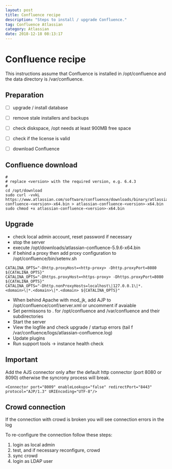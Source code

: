 ```yaml
---
layout: post
title: Confluence recipe
description: "Steps to install / upgrade Confluence."
tag: Confluence Atlassian
category: Atlassian
date: 2018-12-18 08:13:17
---
```

# Confluence recipe

This instructions assume that Confluence is installed in /opt/confluence and the data directory is /var/confluence.

## Preparation

- [ ] upgrade / install database
- [ ] remove stale installers and backups
- [ ] check diskspace, /opt needs at least 900MB free space
- [ ] check if the license is valid
- [ ] download Confluence


## Confluence download

```
#
# replace <version> with the required version, e.g. 6.4.3
#
cd /opt/download
sudo curl -vvkL https://www.atlassian.com/software/confluence/downloads/binary/atlassian-confluence-<version>-x64.bin > atlassian-confluence-<version>-x64.bin
sudo chmod +x atlassian-confluence-<version>-x64.bin
```

## Upgrade

- check local admin account, reset password if necessary
- stop the server
- execute /opt/downloads/atlassian-confluence-5.9.6-x64.bin
- if behind a proxy then add proxy configuration to /opt/confluence/bin/setenv.sh

```
CATALINA_OPTS="-Dhttp.proxyHost=<http-proxy> -Dhttp.proxyPort=8080 ${CATALINA_OPTS}"
CATALINA_OPTS="-Dhttps.proxyHost=<https-proxy> -Dhttps.proxyPort=8080 ${CATALINA_OPTS}"
CATALINA_OPTS="-Dhttp.nonProxyHosts=localhost\|127.0.0.1\|*.<domain>\|*.<domain>\|*.<domain> ${CATALINA_OPTS}"
```

- When behind Apache with mod_jk, add AJP to /opt/confluence/conf/server.xml or uncomment if avaiable
- Set permissons to <confluenceuser>.<confluencegroup> for /opt/confluence and /var/confluence and their subdirectories
- Start the server
- View the logfile and check upgrade / startup errors (tail f /var/confluence/logs/atlassian-confluence.log)
- Update plugins
- Run support tools -> instance health check

## Important

Add the AJS connector only after the default http connector (port 8080 or 8090) otherwise the syncrony process will break.

```
<Connector port="8009" enableLookups="false" redirectPort="8443" protocol="AJP/1.3" URIEncoding="UTF-8"/>
```

## Crowd connection

If the connection with crowd is broken you will see connection errors in the log

To re-configure the connection follow these steps:

1) login as local admin
1) test, and if necessary reconfigure, crowd
1) sync crowd
1) login as LDAP user


